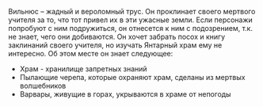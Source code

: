 Вильнюс – жадный и вероломный трус. Он проклинает своего мертвого учителя за то, что тот привел их в эти ужасные земли. Если персонажи попробуют с ним подружиться, он отнесется к ним с подозрением, т.к. не знает, чего они добиваются. Он хочет забрать посох и книгу заклинаний своего учителя, но изучать Янтарный храм ему не интересно. Об этом месте он знает следующее:
- Храм - хранилище запретных знаний
- Пылающие черепа, которые охраняют храм, сделаны из мертвых волшебников
- Варвары, живущие в горах, укрываются в храме от непогоды
